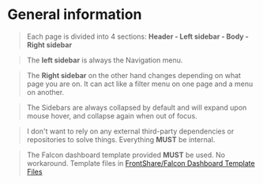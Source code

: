 # General information 
> Each page is divided into 4 sections: **Header - Left sidebar - Body - Right sidebar**

> The **left sidebar** is always the Navigation menu.

> The **Right sidebar** on the other hand changes depending on what page you are on. It can act like a filter menu on one page and a menu on another.

> The Sidebars are always collapsed by default and will expand upon mouse hover, and collapse again when out of focus.

> I don't want to rely on any external third-party dependencies or repositories to solve things. Everything **MUST** be internal.

> The Falcon dashboard template provided **MUST** be used. No workaround. Template files in [FrontShare/Falcon Dashboard Template Files](https://github.com/Zatacka/FrontShare/tree/main/Falcon%20Dashboard%20Template%20Files)


